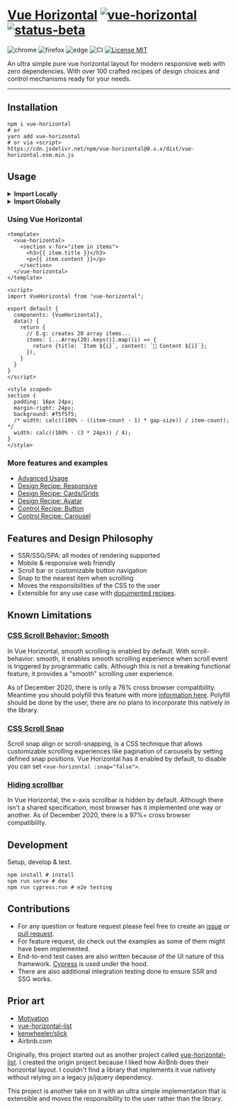 # [Vue Horizontal](https://vue-horizontal.fuxing.dev) [![vue-horizontal](https://img.shields.io/npm/v/vue-horizontal.svg)](https://www.npmjs.com/package/vue-horizontal) [![status-beta](https://img.shields.io/badge/status-beta-red)](https://www.npmjs.com/package/vue-horizontal)

![chrome](https://github.com/fuxingloh/vue-horizontal/workflows/chrome/badge.svg)
![firefox](https://github.com/fuxingloh/vue-horizontal/workflows/firefox/badge.svg)
![edge](https://github.com/fuxingloh/vue-horizontal/workflows/edge/badge.svg)
![CI](https://github.com/fuxingloh/vue-horizontal/workflows/CI/badge.svg)
[![License MIT](https://img.shields.io/github/license/fuxingloh/vue-horizontal)](https://github.com/fuxingloh/vue-horizontal/blob/main/LICENSE)

An ultra simple pure vue horizontal layout for modern responsive web with zero dependencies. With over 100 crafted
recipes of design choices and control mechanisms ready for your needs.

---

## Installation

```shell
npm i vue-horizontal
# or
yarn add vue-horizontal
# or via <script>
https://cdn.jsdelivr.net/npm/vue-horizontal@0.x.x/dist/vue-horizontal.esm.min.js
```

## Usage

<details>
<summary><b>Import Locally</b></summary>

```vue
<script>
import VueHorizontal from "vue-horizontal";

export default {
  components: {VueHorizontal}
}
</script>
```

</details>

<details>
<summary><b>Import Globally</b></summary>

```javascript
import Vue from 'vue';
import VueHorizontal from "vue-horizontal";

Vue.component(VueHorizontal)
```

</details>

### Using Vue Horizontal

```vue
<template>
  <vue-horizontal>
    <section v-for="item in items">
      <h3>{{ item.title }}</h3>
      <p>{{ item.content }}</p>
    </section>
  </vue-horizontal>
</template>

<script>
import VueHorizontal from "vue-horizontal";

export default {
  components: {VueHorizontal},
  data() {
    return {
      // E.g: creates 20 array items...
      items: [...Array(20).keys()].map((i) => {
        return {title: `Item ${i}`, content: `🚀 Content ${i}`};
      }),
    }
  }
}
</script>

<style scoped>
section {
  padding: 16px 24px;
  margin-right: 24px;
  background: #f5f5f5;
  /* width: calc((100% - ((item-count - 1) * gap-size)) / item-count); */
  width: calc((100% - (3 * 24px)) / 4);
}
</style>
```

### More features and examples

- [Advanced Usage](https://vue-horizontal.fuxing.dev/advanced)
- [Design Recipe: Responsive](https://vue-horizontal.fuxing.dev/recipes-design/responsive)
- [Design Recipe: Cards/Grids](https://vue-horizontal.fuxing.dev/recipes-design/cards)
- [Design Recipe: Avatar](https://vue-horizontal.fuxing.dev/recipes-design/avatar)
- [Control Recipe: Button](https://vue-horizontal.fuxing.dev/recipes-control/navigation)
- [Control Recipe: Carousel](https://vue-horizontal.fuxing.dev/recipes-control/carousel)

## Features and Design Philosophy

- SSR/SSG/SPA: all modes of rendering supported
- Mobile & responsive web friendly
- Scroll bar or customizable button navigation
- Snap to the nearest item when scrolling
- Moves the responsibilities of the CSS to the user
- Extensible for any use case with [documented recipes](https://vue-horizontal.fuxing.dev/recipes-design/responsive).

## Known Limitations

### [CSS Scroll Behavior: Smooth](https://vue-horizontal.fuxing.dev/limitations#css-scroll-behavior-smooth)

In Vue Horizontal, smooth scrolling is enabled by default. With scroll-behavior: smooth, it enables smooth scrolling
experience when scroll event is triggered by programmatic calls. Although this is not a breaking functional feature, it
provides a "smooth" scrolling user experience.

As of December 2020, there is only a 76% cross browser compatibility. Meantime you should polyfill this feature with
more
[information here](https://vue-horizontal.fuxing.dev/limitations#smoothscroll-polyfill). Polyfill should be done by the
user, there are no plans to incorporate this natively in the library.

### [CSS Scroll Snap](https://vue-horizontal.fuxing.dev/limitations#css-scroll-snap)

Scroll snap align or scroll-snapping, is a CSS technique that allows customizable scrolling experiences like pagination
of carousels by setting defined snap positions. Vue Horizontal has it enabled by default, to disable you can set 
`<vue-horizontal :snap="false">`.

### [Hiding scrollbar](https://vue-horizontal.fuxing.dev/limitations#hiding-scrollbar)

In Vue Horizontal, the x-axis scrollbar is hidden by default. Although there isn't a shared specification, most browser
has it implemented one way or another. As of December 2020, there is a 97%+ cross browser compatibility.

## Development

Setup, develop & test.

```shell
npm install # install
npm run serve # dev
npm run cypress:run # e2e testing
```

## Contributions

- For any question or feature request please feel free to create
  an [issue](https://github.com/fuxingloh/vue-horizontal/issues/new)
  or [pull request](https://github.com/fuxingloh/vue-horizontal/pulls).
- For feature request, do check out the examples as some of them might have been implemented.
- End-to-end test cases are also written because of the UI nature of this framework.
  [Cypress](https://www.cypress.io/) is used under the hood.
- There are also additional integration testing done to ensure SSR and SSG works.

## Prior art

- [Motivation](https://vue-horizontal.fuxing.dev/#motivation)
- [vue-horizontal-list](https://github.com/fuxingloh/vue-horizontal-list)
- [kenwheeler/slick](https://github.com/kenwheeler/slick)
- Airbnb.com

Originally, this project started out as another project
called [vue-horizontal-list](https://github.com/fuxingloh/vue-horizontal-list). I created the origin project because I
liked how AirBnb does their horizontal layout. I couldn't find a library that implements it vue natively without relying
on a legacy js/jquery dependency.

This project is another take on it with an ultra simple implementation that is extensible and moves the responsibility
to the user rather than the library.

